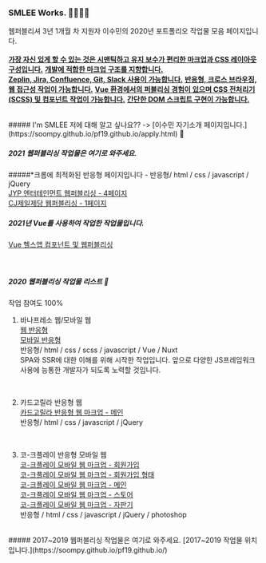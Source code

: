 ### SMLEE Works. 🏃‍♀️🏃‍♀️
웹퍼블리셔 3년 1개월 차 지원자 이수민의 2020년 포트폴리오 작업물 모음 페이지입니다.
<br><br>
<u><strong>가장 자신 있게 할 수 있는 것은 시맨틱하고 유지 보수가 편리한 마크업과 CSS 레이아웃 구성입니다.</strong></u>
<u><strong>개발에 적합한 마크업 구조를 지향합니다.</strong></u> <br>
<u><strong>Zeplin, Jira, Confluence, Git, Slack 사용이 가능합니다.</strong></u>
<u><strong>반응형, 크로스 브라우징, 웹 접근성 작업이 가능합니다.</strong></u>
<u><strong>Vue 환경에서의 퍼블리싱 경험이 있으며 CSS 전처리기(SCSS) 및 컴포넌트 작업이 가능합니다.</strong></u>
<u><strong>간단한 DOM 스크립트 구현이 가능합니다.</strong></u>

<br>
##### I'm SMLEE
저에 대해 알고 싶나요?? ->
[이수민 자기소개 페이지입니다.](https://soompy.github.io/pf19.github.io/apply.html) 🙂

<br>

##### 2021 웹퍼블리싱 작업물은 여기로 와주세요. 
#####*크롬에 최적화된 반응형 페이지입니다 - 반응형/ html / css / javascript / jQuery <br>
[JYP 엔터테인먼트 웹퍼블리싱 - 4페이지](https://soompy.github.io/frontendworks21_jyp/) <br>
[CJ제일제당 웹퍼블리싱 - 1페이지](https://soompy.github.io/frontendworks21_cj/) <br>

##### 2021년 Vue를 사용하여 작업한 작업물입니다.
[Vue 헬스앱 컴포넌트 및 웹퍼블리싱](https://github.com/soompy/pf20-vue-healthcare) <br>
<br><br>

##### 2020 웹퍼블리싱 작업물 리스트 💪
작업 참여도 100%
1. 바나프레소 웹/모바일 웹 <br>
[웹 반응형](https://github.com/soompy/banapresso_order_vue.github.io) <br>
[모바일 반응형](https://github.com/soompy/pjt2020_2nd_nuxt.github.io) <br>
반응형/ html / css / scss / javascript / Vue / Nuxt <br>
SPA와 SSR에 대한 이해를 위해 시작한 작업입니다. 앞으로 다양한 JS프레임워크 사용에 능통한 개발자가 되도록 노력할 것입니다. 

<br>

2. 카드고릴라 반응형 웹 <br>
[카드고릴라 반응형 웹 마크업 - 메인](https://soompy.github.io/pf20.github.io/cardgorilla.html)<br>
반응형/ html / css / javascript / jQuery

<br>

3. 코-크플레이 반응형 모바일 웹 <br>
[코-크플레이 모바일 웹 마크업 - 회원가입](https://soompy.github.io/pf20.github.io/coke_join.html)<br>
[코-크플레이 모바일 웹 마크업 - 회원가입 형태](https://soompy.github.io/pf20.github.io/coke_joinform.html)<br>
[코-크플레이 모바일 웹 마크업 - 메인](https://soompy.github.io/pf20.github.io/coke_index.html)<br>
[코-크플레이 모바일 웹 마크업 - 스토어](https://soompy.github.io/pf20.github.io/coke_store.html)<br>
[코-크플레이 모바일 웹 마크업 - 자판기](https://soompy.github.io/pf20.github.io/coke_machine.html)<br>
반응형 / html / css / javascript / jQuery / photoshop

<br>
##### 2017~2019 웹퍼블리싱 작업물은 여기로 와주세요. [2017~2019 작업물 위치입니다.](https://soompy.github.io/pf19.github.io/)

